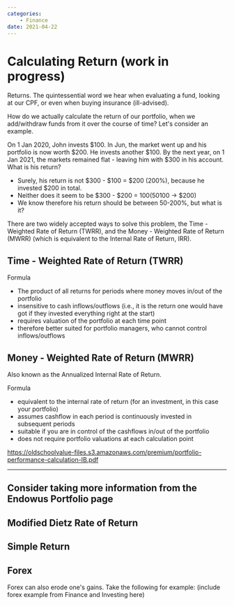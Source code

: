```yaml
---
categories:
    - Finance
date: 2021-04-22
---
```


# Calculating Return (work in progress)

Returns. The quintessential word we hear when evaluating a fund, looking at our CPF, or even when buying insurance (ill-advised).

How do we actually calculate the return of our portfolio, when we add/withdraw funds from it over the course of time? Let's consider an example.

<!-- more -->

On 1 Jan 2020, John invests $100. In Jun, the market went up and his portfolio is now worth $200. He invests another $100. By the next year, on 1 Jan 2021, the markets remained flat - leaving him with $300 in his account. What is his return?

-   Surely, his return is not $300 - $100 = $200 (200%), because he invested $200 in total.
-   Neither does it seem to be $300 - $200 = $100 (50%) - it is clear that between Jan 20 and Jun, he made a 100% return ($100 -> $200)
-   We know therefore his return should be between 50-200%, but what is it?

There are two widely accepted ways to solve this problem, the Time - Weighted Rate of Return (TWRR), and the Money - Weighted Rate of Return (MWRR) (which is equivalent to the Internal Rate of Return, IRR).

## Time - Weighted Rate of Return (TWRR)

Formula

-   The product of all returns for periods where money moves in/out of the portfolio
-   insensitive to cash inflows/outflows (i.e., it is the return one would have got if they invested everything right at the start)
-   requires valuation of the portfolio at each time point
-   therefore better suited for portfolio managers, who cannot control inflows/outflows

## Money - Weighted Rate of Return (MWRR)

Also known as the Annualized Internal Rate of Return.

Formula

-   equivalent to the internal rate of return (for an investment, in this case your portfolio)
-   assumes cashflow in each period is continuously invested in subsequent periods
-   suitable if you are in control of the cashflows in/out of the portfolio
-   does not require portfolio valuations at each calculation point

https://oldschoolvalue-files.s3.amazonaws.com/premium/portfolio-performance-calculation-IB.pdf

---

## Consider taking more information from the Endowus Portfolio page

## Modified Dietz Rate of Return

## Simple Return

## Forex

Forex can also erode one's gains. Take the following for example: (include forex example from Finance and Investing here)
